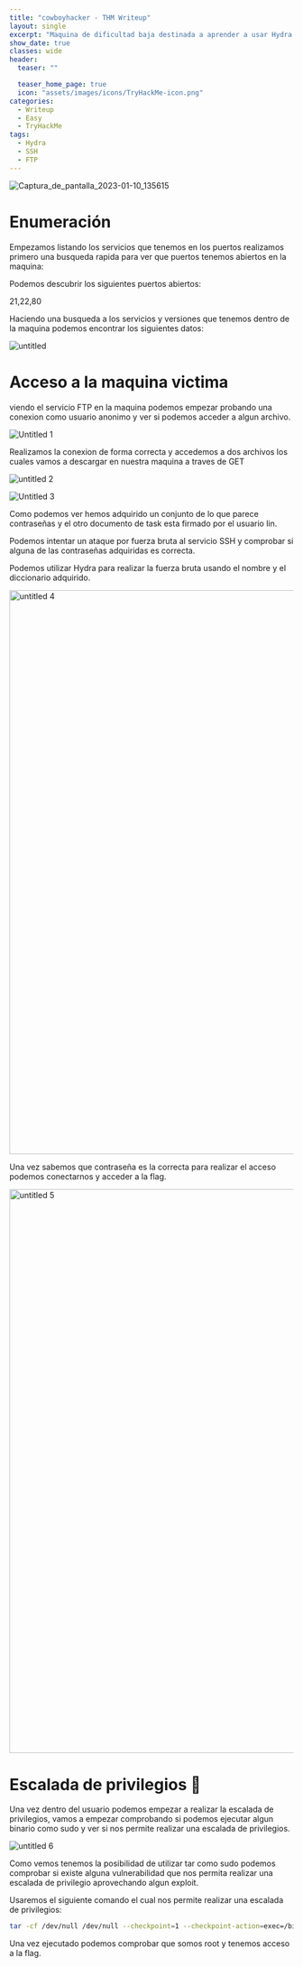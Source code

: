 ```yaml
---
title: "cowboyhacker - THM Writeup"
layout: single
excerpt: "Maquina de dificultad baja destinada a aprender a usar Hydra para atacar a un servicio SSH con un diccionario"
show_date: true
classes: wide
header:
  teaser: ""

  teaser_home_page: true
  icon: "assets/images/icons/TryHackMe-icon.png"
categories:
  - Writeup
  - Easy
  - TryHackMe
tags:
  - Hydra
  - SSH
  - FTP
---
```


![Captura_de_pantalla_2023-01-10_135615](https://user-images.githubusercontent.com/63744631/221379788-1a60632e-1d68-4e75-8d46-191f8e3ed1d6.png)


# Enumeración

Empezamos listando los servicios que tenemos en los puertos realizamos primero una busqueda rapida para ver que puertos tenemos abiertos en la maquina:

Podemos descubrir los siguientes puertos abiertos:

21,22,80

Haciendo una busqueda a los servicios y versiones que tenemos dentro de la maquina podemos encontrar los siguientes datos:

![untitled](https://user-images.githubusercontent.com/63744631/221379902-ed7f8b70-19a2-4d26-9552-a7d5b792b8a5.png)

# Acceso a la maquina victima

viendo el servicio FTP en la maquina podemos empezar probando una conexion como usuario anonimo y ver si podemos acceder a algun archivo.

![Untitled 1](https://user-images.githubusercontent.com/63744631/221379915-c9731374-3607-473a-87e4-68ab87fafe22.png)

Realizamos la conexion de forma correcta y accedemos a dos archivos los cuales vamos a descargar en nuestra maquina a traves de GET

![untitled 2](https://user-images.githubusercontent.com/63744631/221379931-a78bfd0a-0c92-4ce8-bdd8-0006dd5eedac.png)

![Untitled 3](https://user-images.githubusercontent.com/63744631/221379961-fbd55c4f-09be-4813-b5ea-54715d79d99c.png)

Como podemos ver hemos adquirido un conjunto de lo que parece contraseñas y el otro documento de task esta firmado por el usuario lin.

Podemos intentar un ataque por fuerza bruta al servicio SSH y comprobar si alguna de las contraseñas adquiridas es correcta.

Podemos utilizar Hydra para realizar la fuerza bruta usando el nombre y el diccionario adquirido.

<img width="1000" alt="untitled 4" src="https://user-images.githubusercontent.com/63744631/221379979-a1868f65-9c7e-40f5-b780-4b3a8909ab4b.png">

Una vez sabemos que contraseña es la correcta para realizar el acceso podemos conectarnos y acceder a la flag.

<img width="1000" alt="untitled 5" src="https://user-images.githubusercontent.com/63744631/221380005-d84494de-353b-4f2b-b26e-1b43ad25df2f.png">

# Escalada de privilegios 🚀

Una vez dentro del usuario podemos empezar a realizar la escalada de privilegios, vamos a empezar comprobando si podemos ejecutar algun binario como sudo y ver si nos permite realizar una escalada de privilegios.

![untitled 6](https://user-images.githubusercontent.com/63744631/221380059-69f2383d-2d4e-4f53-a0e6-ae620b5f9ec9.png)

Como vemos tenemos la posibilidad de utilizar tar como sudo podemos comprobar si existe alguna vulnerabilidad que nos permita realizar una escalada de privilegio aprovechando algun exploit.

Usaremos el siguiente comando el cual nos permite realizar una escalada de privilegios:

```bash
tar -cf /dev/null /dev/null --checkpoint=1 --checkpoint-action=exec=/bin/sh
```

Una vez ejecutado podemos comprobar que somos root y tenemos acceso a la flag.
